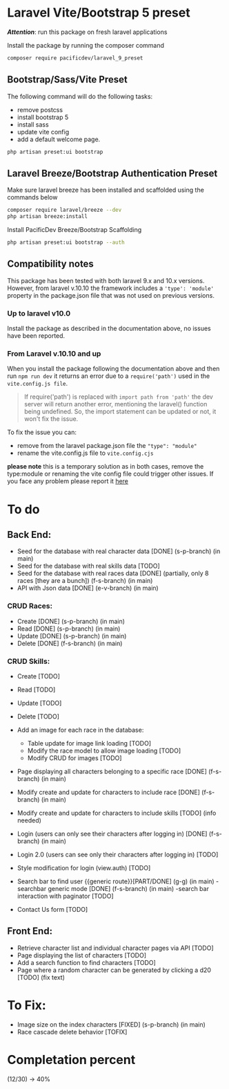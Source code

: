 # Laravel Vite/Bootstrap 5 preset

**_Attention_**: run this package on fresh laravel applications

Install the package by running the composer command

```bash
composer require pacificdev/laravel_9_preset
```

## Bootstrap/Sass/Vite Preset

The following command will do the following tasks:

-   remove postcss
-   install bootstrap 5
-   install sass
-   update vite config
-   add a default welcome page.

```bash
php artisan preset:ui bootstrap
```

## Laravel Breeze/Bootstrap Authentication Preset

Make sure laravel breeze has been installed and scaffolded using the commands below

```bash
composer require laravel/breeze --dev
php artisan breeze:install
```

Install PacificDev Breeze/Bootstrap Scaffolding

```bash
php artisan preset:ui bootstrap --auth

```

## Compatibility notes

This package has been tested with both laravel 9.x and 10.x versions.
However, from laravel v.10.10 the framework includes a `'type': 'module'` property in the package.json file that was not used on previous versions.

### Up to laravel v10.0

Install the package as described in the documentation above, no issues have been reported.

### From Laravel v.10.10 and up

When you install the package following the documentation above and then run `npm run dev` it returns an error due to a `require('path')` used in the `vite.config.js file`.

> If require('path') is replaced with `import path from 'path'` the dev server will return another error, mentioning the laravel() function being undefined. So, the import statement can be updated or not, it won't fix the issue.

To fix the issue you can:

-   remove from the laravel package.json file the `"type": "module"`
-   rename the vite.config.js file to `vite.config.cjs`

**please note** this is a temporary solution as in both cases, remove the type:module or renaming the vite config file could trigger other issues. If you face any problem please report it [here](https://github.com/fabiopacificicom/laravel-9-preset/issues)

# To do

## Back End:

- Seed for the database with real character data [DONE] (s-p-branch) (in main)
- Seed for the database with real skills data [TODO]
- Seed for the database with real races data [DONE] (partially, only 8 races [they are a bunch]) (f-s-branch) (in main)
- API with Json data [DONE] (e-v-branch) (in main)
  
### CRUD Races:
- Create [DONE] (s-p-branch) (in main)
- Read [DONE] (s-p-branch) (in main)
- Update [DONE] (s-p-branch) (in main)
- Delete [DONE] (f-s-branch) (in main)

### CRUD Skills:
- Create [TODO]
- Read [TODO]
- Update [TODO]
- Delete [TODO]

- Add an image for each race in the database:
  - Table update for image link loading [TODO]
  - Modify the race model to allow image loading [TODO]
  - Modify CRUD for images [TODO]

- Page displaying all characters belonging to a specific race [DONE] (f-s-branch) (in main)

- Modify create and update for characters to include race [DONE] (f-s-branch) (in main)
- Modify create and update for characters to include skills [TODO] (info needed)

- Login (users can only see their characters after logging in) [DONE] (f-s-branch) (in main)
- Login 2.0 (users can see only their characters after logging in) [TODO]
- Style modification for login (view.auth) [TODO]

- Search bar to find user {{generic route}}[PART/DONE] (g-g) (in main)
    -searchbar generic mode [DONE] (f-s-branch) (in main)
    -search bar interaction with paginator  [TODO]
- Contact Us form [TODO]

## Front End:

- Retrieve character list and individual character pages via API [TODO]
- Page displaying the list of characters [TODO]
- Add a search function to find characters [TODO]
- Page where a random character can be generated by clicking a d20 [TODO] (fix text)

# To Fix:

- Image size on the index characters [FIXED] (s-p-branch) (in main)
- Race cascade delete behavior [TOFIX]

# Completation percent
(12/30) -> 40%
